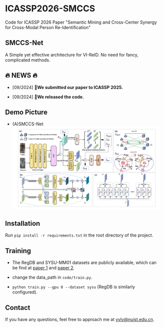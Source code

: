 # ICASSP2026-SMCCS
Code for ICASSP 2026 Paper "Semantic Mining and Cross-Center Synergy for Cross-Modal Person Re-Identification"

## SMCCS-Net

A Simple yet effective architecture for VI-ReID. No need for fancy, complicated methods.

## :fire: NEWS :fire:

- [09/2024] **📣We submitted our paper to ICASSP 2025.**

- [09/2024] **📣We released the code.**

## Demo Picture
                                       
* (A)SMCCS-Net
  <img src="figure1.png">

## Installation

Run `pip install -r requirements.txt` in the root directory of the project.

## Training

* The RegDB and SYSU-MM01 datasets are publicly available, which can be find at [paper 1](https://scholar.google.com.hk/scholar?hl=zh-CN&as_sdt=0%2C5&q=+RGB-infrared+cross-modality+person+re-identification&btnG=) and [paper 2](https://scholar.google.com.hk/scholar?hl=zh-CN&as_sdt=0%2C5&q=Person+recognition+system+based+on+a+combination+of+body+images+from+visible+light+and+thermal+cameras&btnG=).

* change the data_path in ```code/train.py```.

* ```python train.py --gpu 0 --dataset sysu``` (RegDB is similarly configured).

## Contact

If you have any questions, feel free to approach me at yylv@nuist.edu.cn.

